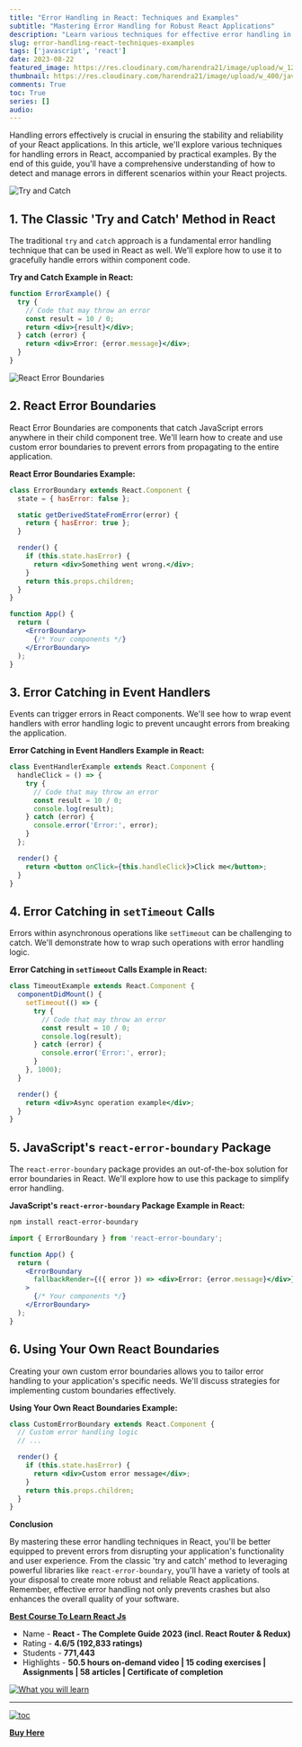 ```yaml
---
title: "Error Handling in React: Techniques and Examples"
subtitle: "Mastering Error Handling for Robust React Applications"
description: "Learn various techniques for effective error handling in React applications with practical examples. Explore error boundaries, event handler error catching, `setTimeout` error handling, and more."
slug: error-handling-react-techniques-examples
tags: ['javascript', 'react']
date: 2023-08-22
featured_image: https://res.cloudinary.com/harendra21/image/upload/w_1200/javascriptwithexample/Handle_Errors_in_React_l31zpo.png
thumbnail: https://res.cloudinary.com/harendra21/image/upload/w_400/javascriptwithexample/Handle_Errors_in_React_l31zpo.png
comments: True
toc: True
series: []
audio: 
---
```


Handling errors effectively is crucial in ensuring the stability and reliability of your React applications. In this article, we'll explore various techniques for handling errors in React, accompanied by practical examples. By the end of this guide, you'll have a comprehensive understanding of how to detect and manage errors in different scenarios within your React projects.

![Try and Catch](https://static.javatpoint.com/core/images/java-try-catch-block.png)

## 1. The Classic 'Try and Catch' Method in React

   The traditional `try` and `catch` approach is a fundamental error handling technique that can be used in React as well. We'll explore how to use it to gracefully handle errors within component code.

   **Try and Catch Example in React:**

   ```jsx
   function ErrorExample() {
     try {
       // Code that may throw an error
       const result = 10 / 0;
       return <div>{result}</div>;
     } catch (error) {
       return <div>Error: {error.message}</div>;
     }
   }
   ```

![React Error Boundaries](https://legacy.reactjs.org/static/45611d4fdbd152829b28ae2348d6dcba/6dd26/error-boundaries-stack-trace-line-numbers.png)

## 2. React Error Boundaries

   React Error Boundaries are components that catch JavaScript errors anywhere in their child component tree. We'll learn how to create and use custom error boundaries to prevent errors from propagating to the entire application.

**React Error Boundaries Example:**

   ```jsx
   class ErrorBoundary extends React.Component {
     state = { hasError: false };

     static getDerivedStateFromError(error) {
       return { hasError: true };
     }

     render() {
       if (this.state.hasError) {
         return <div>Something went wrong.</div>;
       }
       return this.props.children;
     }
   }

   function App() {
     return (
       <ErrorBoundary>
         {/* Your components */}
       </ErrorBoundary>
     );
   }
   ```

## 3. Error Catching in Event Handlers

   Events can trigger errors in React components. We'll see how to wrap event handlers with error handling logic to prevent uncaught errors from breaking the application.

**Error Catching in Event Handlers Example in React:**

   ```jsx
   class EventHandlerExample extends React.Component {
     handleClick = () => {
       try {
         // Code that may throw an error
         const result = 10 / 0;
         console.log(result);
       } catch (error) {
         console.error('Error:', error);
       }
     };

     render() {
       return <button onClick={this.handleClick}>Click me</button>;
     }
   }
   ```

## 4. Error Catching in `setTimeout` Calls

   Errors within asynchronous operations like `setTimeout` can be challenging to catch. We'll demonstrate how to wrap such operations with error handling logic.

**Error Catching in `setTimeout` Calls Example in React:**

   ```jsx
   class TimeoutExample extends React.Component {
     componentDidMount() {
       setTimeout(() => {
         try {
           // Code that may throw an error
           const result = 10 / 0;
           console.log(result);
         } catch (error) {
           console.error('Error:', error);
         }
       }, 1000);
     }

     render() {
       return <div>Async operation example</div>;
     }
   }
   ```

## 5. JavaScript's `react-error-boundary` Package

   The `react-error-boundary` package provides an out-of-the-box solution for error boundaries in React. We'll explore how to use this package to simplify error handling.

**JavaScript's `react-error-boundary` Package Example in React:**

   ```bash
   npm install react-error-boundary
   ```

   ```jsx
   import { ErrorBoundary } from 'react-error-boundary';

   function App() {
     return (
       <ErrorBoundary
         fallbackRender={({ error }) => <div>Error: {error.message}</div>}
       >
         {/* Your components */}
       </ErrorBoundary>
     );
   }
   ```

## 6. Using Your Own React Boundaries

   Creating your own custom error boundaries allows you to tailor error handling to your application's specific needs. We'll discuss strategies for implementing custom boundaries effectively.

**Using Your Own React Boundaries Example:**

   ```jsx
   class CustomErrorBoundary extends React.Component {
     // Custom error handling logic
     // ...

     render() {
       if (this.state.hasError) {
         return <div>Custom error message</div>;
       }
       return this.props.children;
     }
   }
   ```

**Conclusion**

By mastering these error handling techniques in React, you'll be better equipped to prevent errors from disrupting your application's functionality and user experience. From the classic 'try and catch' method to leveraging powerful libraries like `react-error-boundary`, you'll have a variety of tools at your disposal to create more robust and reliable React applications. Remember, effective error handling not only prevents crashes but also enhances the overall quality of your software.


**[Best Course To Learn React Js](https://ekaro.in/enkr20230822s32493941)**
- Name - **React - The Complete Guide 2023 (incl. React Router & Redux)**
- Rating - **4.6/5 (192,833 ratings)**
- Students - **771,443**
- Highlights - **50.5 hours on-demand video | 15 coding exercises | Assignments | 58 articles | Certificate of completion**

[![What you will learn](https://res.cloudinary.com/harendra21/image/upload/v1692706910/javascriptwithexample/React_course_ioskno.png)](https://ekaro.in/enkr20230822s32493941)

-----

[![toc](https://res.cloudinary.com/harendra21/image/upload/v1692706910/javascriptwithexample/react_course_wl13cv.png)](https://ekaro.in/enkr20230822s32493941)

**[Buy Here](https://ekaro.in/enkr20230822s32493941)**